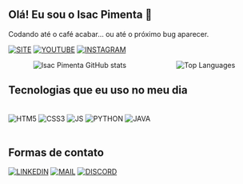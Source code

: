## Olá! Eu sou o Isac Pimenta 🙂  
Codando até o café acabar… ou até o próximo bug aparecer.

[![SITE](https://img.shields.io/badge/website-000000?style=for-the-badge&logo=About.me&logoColor=white)](https://isacpimenta.github.io/###)
[![YOUTUBE](https://img.shields.io/badge/YouTube-FF0000?style=for-the-badge&logo=youtube&logoColor=white)](https://www.youtube.com/@DETONADOS_)
[![INSTAGRAM](https://img.shields.io/badge/Instagram-E4405F?style=for-the-badge&logo=instagram&logoColor=white)](https://www.instagram.com/its_iscpimenta/)

<div style="display: flex; align-items: center; justify-content: space-around;">
    <img src="https://github-readme-stats.vercel.app/api?username=isacpimenta&show_icons=true&theme=gruvbox" alt="Isac Pimenta GitHub stats" />
    <img src="https://github-readme-stats.vercel.app/api/top-langs/?username=isacpimenta" alt="Top Languages" />
</div>

## Tecnologias que eu uso no meu dia

<div style="display: inline_block"><br/>
    <img alt="HTM5" align="center" src="https://img.shields.io/badge/HTML5-E34F26?style=for-the-badge&logo=html5&logoColor=white">
    <img alt="CSS3" align="center" src="https://img.shields.io/badge/CSS3-1572B6?style=for-the-badge&logo=css3&logoColor=white">
    <img alt="JS" align="center" src="https://img.shields.io/badge/JavaScript-F7DF1E?style=for-the-badge&logo=javascript&logoColor=black">
    <img alt="PYTHON" align="center" src="https://img.shields.io/badge/Python-14354C?style=for-the-badge&logo=python&logoColor=white">
    <img alt="JAVA" align="center" src="https://img.shields.io/badge/Java-ED8B00?style=for-the-badge&logo=openjdk&logoColor=white">
</div>
<br>

## Formas de contato
[![LINKEDIN](https://img.shields.io/badge/LinkedIn-0077B5?style=for-the-badge&logo=linkedin&logoColor=white)](https://br.linkedin.com/in/isacpimenta?trk=people_directory)
[![MAIL](https://img.shields.io/badge/Gmail-D14836?style=for-the-badge&logo=gmail&logoColor=white)](https://mail.google.com/mail/u/0/?ogbl#inbox?compose=DmwnWrRmTgRMLmpvQRmxQkBsKGMFsSrXSkPsfCJhwPgFWdRfSwFqhWHgclmzQDqDHnzBMRcChtjL)
[![DISCORD](https://img.shields.io/badge/Discord-7289DA?style=for-the-badge&logo=discord&logoColor=white)](https://discord.gg/SrfcGDUd)
